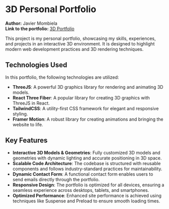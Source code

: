 # 3D Personal Portfolio  

**Author:** Javier Mombiela  
**Link to the portfolio:** [3D Portfolio](https://javim7.github.io/3D-Portfolio/)  

This project is my personal portfolio, showcasing my skills, experiences, and projects in an interactive 3D environment. It is designed to highlight modern web development practices and 3D rendering techniques.  

## Technologies Used  
In this portfolio, the following technologies are utilized:  
- **ThreeJS**: A powerful 3D graphics library for rendering and animating 3D models.  
- **React Three Fiber**: A popular library for creating 3D graphics with ThreeJS in React.  
- **TailwindCSS**: A utility-first CSS framework for elegant and responsive styling.  
- **Framer Motion**: A robust library for creating animations and bringing the website to life.  

## Key Features  
- **Interactive 3D Models & Geometries**: Fully customized 3D models and geometries with dynamic lighting and accurate positioning in 3D space.  
- **Scalable Code Architecture**: The codebase is structured with reusable components and follows industry-standard practices for maintainability.  
- **Dynamic Contact Form**: A functional contact form enables users to send emails directly through the portfolio.  
- **Responsive Design**: The portfolio is optimized for all devices, ensuring a seamless experience across desktops, tablets, and smartphones.  
- **Optimized Performance**: Enhanced site performance is achieved using techniques like Suspense and Preload to ensure smooth loading times.  
